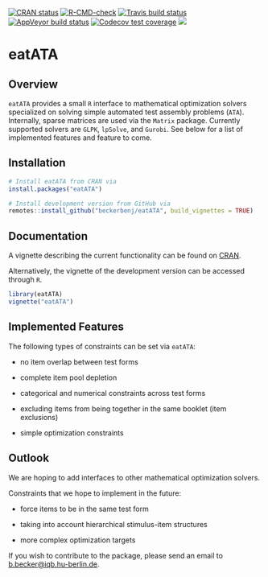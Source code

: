 <!-- badges: start -->
[![CRAN status](https://www.r-pkg.org/badges/version/eatATA)](https://CRAN.R-project.org/package=eatATA)
[![R-CMD-check](https://github.com/beckerbenj/eatATA/workflows/R-CMD-check/badge.svg)](https://github.com/beckerbenj/eatATA/actions)
[![Travis build status](https://travis-ci.org/beckerbenj/eatATA.svg?branch=master)](https://travis-ci.org/beckerbenj/eatATA)
[![AppVeyor build status](https://ci.appveyor.com/api/projects/status/github/beckerbenj/eatATA?branch=master&svg=true)](https://ci.appveyor.com/project/beckerbenj/eatATA)
[![Codecov test coverage](https://codecov.io/gh/beckerbenj/eatATA/branch/master/graph/badge.svg)](https://codecov.io/gh/beckerbenj/eatATA?branch=master)
[![](http://cranlogs.r-pkg.org/badges/grand-total/eatATA?color=blue)](https://cran.r-project.org/package=eatATA)
<!-- badges: end -->


# eatATA

## Overview

`eatATA` provides a small `R` interface to mathematical optimization solvers specialized on solving simple automated test assembly problems (`ATA`). Internally, sparse matrices are used via the `Matrix` package. Currently supported solvers are `GLPK`, `lpSolve`, and `Gurobi`. See below for a list of implemented features and feature to come.

## Installation

```R
# Install eatATA from CRAN via
install.packages("eatATA")

# Install development version from GitHub via
remotes::install_github("beckerbenj/eatATA", build_vignettes = TRUE)
```

## Documentation

A vignette describing the current functionality can be found on [CRAN](https://CRAN.R-project.org/package=eatATA/vignettes/eatATA.html).

Alternatively, the vignette of the development version can be accessed through `R`. 

```R
library(eatATA)
vignette("eatATA")
```

## Implemented Features

The following types of constraints can be set via `eatATA`:

* no item overlap between test forms

* complete item pool depletion

* categorical and numerical constraints across test forms

* excluding items from being together in the same booklet (item exclusions)

* simple optimization constraints

## Outlook

We are hoping to add interfaces to other mathematical optimization solvers. 

Constraints that we hope to implement in the future:

* force items to be in the same test form

* taking into account hierarchical stimulus-item structures

* more complex optimization targets

If you wish to contribute to the package, please send an email to b.becker@iqb.hu-berlin.de.



